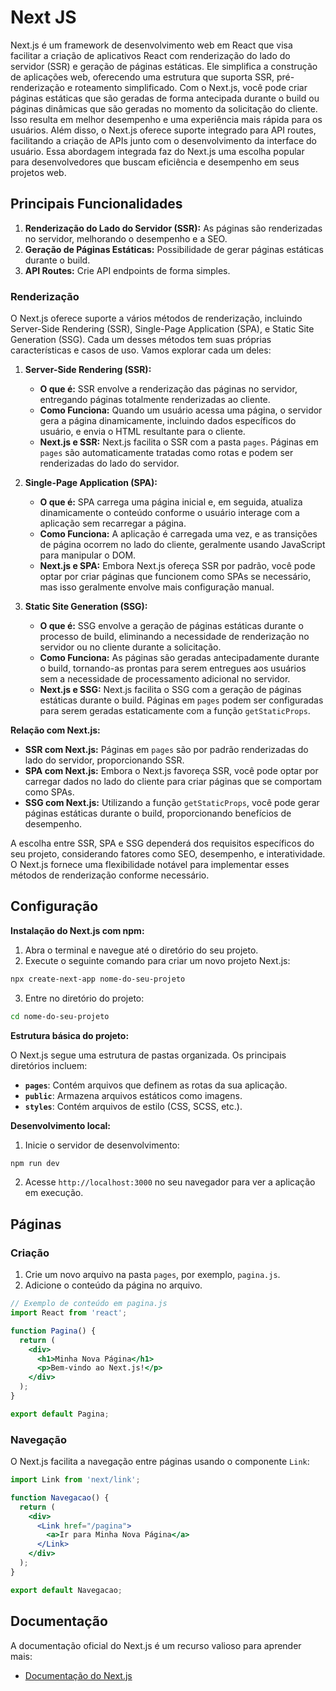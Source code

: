 # Next JS

Next.js é um framework de desenvolvimento web em React que visa facilitar a criação de aplicativos React com renderização do lado do servidor (SSR) e geração de páginas estáticas. Ele simplifica a construção de aplicações web, oferecendo uma estrutura que suporta SSR, pré-renderização e roteamento simplificado. Com o Next.js, você pode criar páginas estáticas que são geradas de forma antecipada durante o build ou páginas dinâmicas que são geradas no momento da solicitação do cliente. Isso resulta em melhor desempenho e uma experiência mais rápida para os usuários. Além disso, o Next.js oferece suporte integrado para API routes, facilitando a criação de APIs junto com o desenvolvimento da interface do usuário. Essa abordagem integrada faz do Next.js uma escolha popular para desenvolvedores que buscam eficiência e desempenho em seus projetos web.

## Principais Funcionalidades

1. **Renderização do Lado do Servidor (SSR):** As páginas são renderizadas no servidor, melhorando o desempenho e a SEO.
2. **Geração de Páginas Estáticas:** Possibilidade de gerar páginas estáticas durante o build.
3. **API Routes:** Crie API endpoints de forma simples.

### Renderização

O Next.js oferece suporte a vários métodos de renderização, incluindo Server-Side Rendering (SSR), Single-Page Application (SPA), e Static Site Generation (SSG). Cada um desses métodos tem suas próprias características e casos de uso. Vamos explorar cada um deles:

1. **Server-Side Rendering (SSR):**
   - **O que é:** SSR envolve a renderização das páginas no servidor, entregando páginas totalmente renderizadas ao cliente.
   - **Como Funciona:** Quando um usuário acessa uma página, o servidor gera a página dinamicamente, incluindo dados específicos do usuário, e envia o HTML resultante para o cliente.
   - **Next.js e SSR:** Next.js facilita o SSR com a pasta `pages`. Páginas em `pages` são automaticamente tratadas como rotas e podem ser renderizadas do lado do servidor.

2. **Single-Page Application (SPA):**
   - **O que é:** SPA carrega uma página inicial e, em seguida, atualiza dinamicamente o conteúdo conforme o usuário interage com a aplicação sem recarregar a página.
   - **Como Funciona:** A aplicação é carregada uma vez, e as transições de página ocorrem no lado do cliente, geralmente usando JavaScript para manipular o DOM.
   - **Next.js e SPA:** Embora Next.js ofereça SSR por padrão, você pode optar por criar páginas que funcionem como SPAs se necessário, mas isso geralmente envolve mais configuração manual.

3. **Static Site Generation (SSG):**
   - **O que é:** SSG envolve a geração de páginas estáticas durante o processo de build, eliminando a necessidade de renderização no servidor ou no cliente durante a solicitação.
   - **Como Funciona:** As páginas são geradas antecipadamente durante o build, tornando-as prontas para serem entregues aos usuários sem a necessidade de processamento adicional no servidor.
   - **Next.js e SSG:** Next.js facilita o SSG com a geração de páginas estáticas durante o build. Páginas em `pages` podem ser configuradas para serem geradas estaticamente com a função `getStaticProps`.

**Relação com Next.js:**
- **SSR com Next.js:** Páginas em `pages` são por padrão renderizadas do lado do servidor, proporcionando SSR.
- **SPA com Next.js:** Embora o Next.js favoreça SSR, você pode optar por carregar dados no lado do cliente para criar páginas que se comportam como SPAs.
- **SSG com Next.js:** Utilizando a função `getStaticProps`, você pode gerar páginas estáticas durante o build, proporcionando benefícios de desempenho.

A escolha entre SSR, SPA e SSG dependerá dos requisitos específicos do seu projeto, considerando fatores como SEO, desempenho, e interatividade. O Next.js fornece uma flexibilidade notável para implementar esses métodos de renderização conforme necessário.

## Configuração

**Instalação do Next.js com npm:**

1. Abra o terminal e navegue até o diretório do seu projeto.
2. Execute o seguinte comando para criar um novo projeto Next.js:

```bash
npx create-next-app nome-do-seu-projeto
```

3. Entre no diretório do projeto:

```bash
cd nome-do-seu-projeto
```

**Estrutura básica do projeto:**

O Next.js segue uma estrutura de pastas organizada. Os principais diretórios incluem:

- **`pages`**: Contém arquivos que definem as rotas da sua aplicação.
- **`public`**: Armazena arquivos estáticos como imagens.
- **`styles`**: Contém arquivos de estilo (CSS, SCSS, etc.).

**Desenvolvimento local:**

1. Inicie o servidor de desenvolvimento:

```bash
npm run dev
```

2. Acesse `http://localhost:3000` no seu navegador para ver a aplicação em execução.

## Páginas

### Criação

1. Crie um novo arquivo na pasta `pages`, por exemplo, `pagina.js`.
2. Adicione o conteúdo da página no arquivo.

```jsx
// Exemplo de conteúdo em pagina.js
import React from 'react';

function Pagina() {
  return (
    <div>
      <h1>Minha Nova Página</h1>
      <p>Bem-vindo ao Next.js!</p>
    </div>
  );
}

export default Pagina;
```

### Navegação

O Next.js facilita a navegação entre páginas usando o componente `Link`:

```jsx
import Link from 'next/link';

function Navegacao() {
  return (
    <div>
      <Link href="/pagina">
        <a>Ir para Minha Nova Página</a>
      </Link>
    </div>
  );
}

export default Navegacao;
```

## Documentação

A documentação oficial do Next.js é um recurso valioso para aprender mais:

- [Documentação do Next.js](https://nextjs.org/docs/getting-started)
